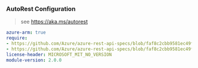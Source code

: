 ### AutoRest Configuration

> see https://aka.ms/autorest

``` yaml
azure-arm: true
require:
- https://github.com/Azure/azure-rest-api-specs/blob/faf8c2cbb9581ec49f2d2c0b73afa655e3c3e8a5/specification/netapp/resource-manager/readme.md
- https://github.com/Azure/azure-rest-api-specs/blob/faf8c2cbb9581ec49f2d2c0b73afa655e3c3e8a5/specification/netapp/resource-manager/readme.go.md
license-header: MICROSOFT_MIT_NO_VERSION
module-version: 2.0.0

```